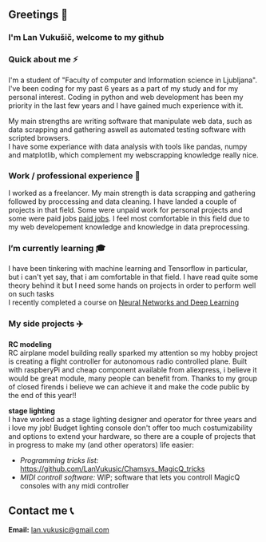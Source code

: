 ## Greetings 👋  
### I'm Lan Vukušič, welcome to my github   

### Quick about me ⚡  
I'm a student of "Faculty of computer and Information science in Ljubljana". I've been coding for my past 6 years as a part of my study and for my personal interest.
Coding in python and web development has been my priority in the last few years and I have gained much experience with it. 

My main strengths are writing software that manipulate web data, such as data scrapping and gathering aswell as automated testing software with scripted browsers.  
I have some experiance with data analysis with tools like pandas, numpy and matplotlib, which complement my webscrapping knowledge really nice.  

### Work / professional experience 💼
I worked as a freelancer. My main strength is data scrapping and gathering followed by proccessing and data cleaning.
I have landed a couple of projects in that field. Some were unpaid work for personal projects and some were paid jobs [paid jobs](https://www.upwork.com/freelancers/~01c1940c109bd729f8). I feel most comfortable in this field due to my web developement knowledge and knowledge in data preprocessing.

### I’m currently learning 🎓
I have been tinkering with machine learning and Tensorflow in particular, but i can't yet say, that i am comfortable in that field. I have read quite some theory behind it but I need some hands on projects in order to perform well on such tasks  
I recently completed a course  on [Neural Networks and Deep Learning](https://www.coursera.org/account/accomplishments/verify/ZZ4PE8K8BXWW)

### My side projects ✈️ 
__RC modeling__  
RC airplane model building really sparked my attention so my hobby project is creating a flight controller for autonomous radio controlled plane. Built with raspberyPi and cheap component available from aliexpress, i believe it would be great module, many people can benefit from. Thanks to my group of closed firends i believe we can achieve it and make the code public by the end of this year!!

__stage lighting__  
I have worked as a stage lighting designer and operator for three years and i love my job! Budget lighting console don't offer too much costumizability and options to extend your hardware, so there are a couple of projects that in progress to make my (and other operators) life easier:  
* _Programming tricks list:_ https://github.com/LanVukusic/Chamsys_MagicQ_tricks  
* _MIDI controll software:_  WIP; software that lets you controll MagicQ consoles with any midi controller  

## Contact me 📞
__Email:__ lan.vukusic@gmail.com

